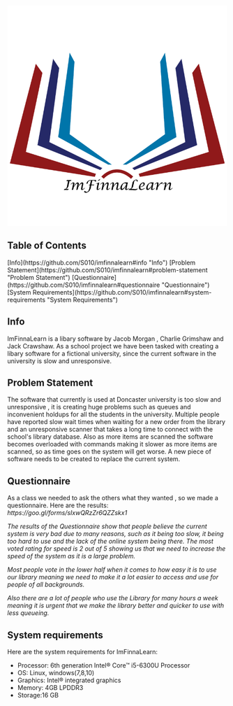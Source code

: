 [logo]:https://github.com/S010/imfinnalearn/blob/master/imfinnalearn.png "ImFinnaLearn!"

![alt text][logo]
<h2>Table of Contents</h2>
[Info](https://github.com/S010/imfinnalearn#info "Info")
[Problem Statement](https://github.com/S010/imfinnalearn#problem-statement "Problem Statement")
[Questionnaire](https://github.com/S010/imfinnalearn#questionnaire "Questionnaire")
[System Requirements](https://github.com/S010/imfinnalearn#system-requirements "System Requirements")
<h2>Info</h2>
ImFinnaLearn is a libary software by Jacob Morgan , Charlie Grimshaw and Jack Crawshaw. As a school project we have been tasked with creating a libary software for a fictional university, since the current software in the university is slow and unresponsive.
<h2>Problem Statement</h2>
The software that currently is used at Doncaster university is too slow and unresponsive , it is creating huge problems such as queues and inconvenient holdups for all the students in the university.
Multiple people have reported slow wait times when waiting for a new order from the library and an unresponsive scanner that takes a long time to connect with the school's library database. 
Also as more items are scanned the software becomes overloaded with commands making it slower as more items are scanned, so as time goes on the system will get worse. 
A new piece of software needs to be created to replace the current system.
<h2>Questionnaire</h2>
As a class we needed to ask the others what they wanted , so we made a questionnaire. Here are the results:
<i>https://goo.gl/forms/sIxwQRzZr6QZZskx1

The results of the Questionnaire show that people believe the current system is very bad due to many reasons, such as it being too slow, it being too hard to use and the lack of the online system being there. The most voted rating for speed is 2 out of 5 showing us that we need to increase the speed of the system as it is a large problem. 

Most people vote in the lower half when it comes to how easy it is to use our library meaning we need to make it a lot easier to access and use for people of all backgrounds. 

Also there are a lot of people who use the Library for many hours a week meaning it is urgent that we make the library better and quicker to use with less queueing.
</i>

<h2>System requirements</h2>
Here are the system requirements for ImFinnaLearn:
<ul>
  <li>Processor: 6th generation Intel® Core™ i5-6300U Processor</li>
  <li>OS: Linux, windows(7,8,10)</li>
  <li>Graphics: Intel® integrated graphics</li>
  <li>Memory: 4GB LPDDR3</li>
  <li>Storage:16 GB</li>
</ul>
